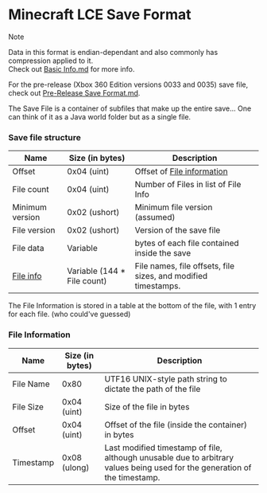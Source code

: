 # Minecraft LCE Save Format

> [!NOTE]
> Data in this format is endian-dependant and also commonly has compression applied to it.   
> Check out [Basic Info.md](../Basic%20Info.md) for more info.

For the pre-release (Xbox 360 Edition versions 0033 and 0035) save file, check out [Pre-Release Save Format.md](./Pre-Release%20Save%20Format.md).

The Save File is a container of subfiles that make up the entire save... One can think of it as a Java world folder but as a single file.

### Save file structure
| Name                            | Size (in bytes)             | Description                                                    |
|---------------------------------|-----------------------------|----------------------------------------------------------------|
| Offset                          | 0x04 (uint)                 | Offset of [File information](#file-information)                |
| File count                      | 0x04 (uint)                 | Number of Files in list of File Info                           |
| Minimum version                 | 0x02 (ushort)               | Minimum file version (assumed)                                 |
| File version                    | 0x02 (ushort)               | Version of the save file                                       |
| File data                       | Variable                    | bytes of each file contained inside the save                   |
| [File info](#File-Information)  | Variable (144 * File count) | File names, file offsets, file sizes, and modified timestamps. |

The File Information is stored in a table at the bottom of the file, with 1 entry for each file. (who could've guessed)

### File Information
| Name      | Size (in bytes) | Description                                                                                                                |
|-----------|-----------------|----------------------------------------------------------------------------------------------------------------------------|
| File Name | 0x80            | UTF16 UNIX-style path string to dictate the path of the file                                                               |
| File Size | 0x04 (uint)     | Size of the file in bytes                                                                                                  |
| Offset    | 0x04 (uint)     | Offset of the file (inside the container) in bytes                                                                         |
| Timestamp | 0x08 (ulong)    | Last modified timestamp of file, although unusable due to arbitrary values being used for the generation of the timestamp. |
